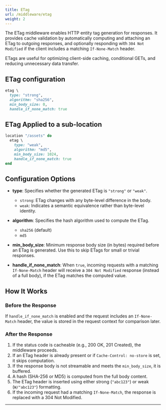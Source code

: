 ```yaml
---
title: ETag
url: /middleware/etag
weight: 2
---
```


The ETag middleware enables HTTP entity tag generation for responses. It provides cache validation by automatically computing and attaching an ETag to outgoing responses, and optionally responding with `304 Not Modified` if the client includes a matching `If-None-Match` header.

ETags are useful for optimizing client-side caching, conditional GETs, and reducing unnecessary data transfer.


## ETag configuration
```ruby {filename=Itsi.rb}
etag \
  type: "strong",
  algorithm: "sha256",
  min_body_size: 0,
  handle_if_none_match: true
```

## ETag Applied to a sub-location
```ruby {filename=Itsi.rb}
location "/assets" do
  etag \
    type: "weak",
    algorithm: "md5",
    min_body_size: 1024,
    handle_if_none_match: true
end
```

## Configuration Options

- **type**: Specifies whether the generated ETag is `"strong"` or `"weak"`.
  - `strong`: ETag changes with any byte-level difference in the body.
  - `weak`: Indicates a semantic equivalence rather than byte-level identity.

- **algorithm**: Specifies the hash algorithm used to compute the ETag.
  - `sha256` (default)
  - `md5`

- **min_body_size**: Minimum response body size (in bytes) required before an ETag is generated. Use this to skip ETags for small or trivial responses.

- **handle_if_none_match**: When `true`, incoming requests with a matching `If-None-Match` header will receive a `304 Not Modified` response (instead of a full body), if the ETag matches the computed value.

## How It Works

### Before the Response
If `handle_if_none_match` is enabled and the request includes an `If-None-Match` header, the value is stored in the request context for comparison later.

### After the Response

1. If the status code is cacheable (e.g., 200 OK, 201 Created), the middleware proceeds.
2. If an ETag header is already present or if `Cache-Control: no-store` is set, it skips computation.
3. If the response body is not streamable and meets the `min_body_size`, it is buffered.
4. A hash (SHA-256 or MD5) is computed from the full body content.
5. The ETag header is inserted using either strong (`"abc123"`) or weak (`W/"abc123"`) formatting.
6. If the incoming request had a matching `If-None-Match`, the response is replaced with a 304 Not Modified.

---
